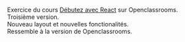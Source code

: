 Exercice du cours [Débutez avec React](https://openclassrooms.com/fr/courses/7008001-debutez-avec-react) sur Openclassrooms.  
Troisième version.  
Nouveau layout et nouvelles fonctionalités.  
Ressemble à la version de Openclassrooms.